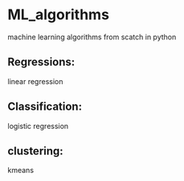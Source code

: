 # ML_algorithms
machine learning algorithms from scatch in python

## Regressions:

  linear regression
  
## Classification:

  logistic regression
  
## clustering:

  kmeans

